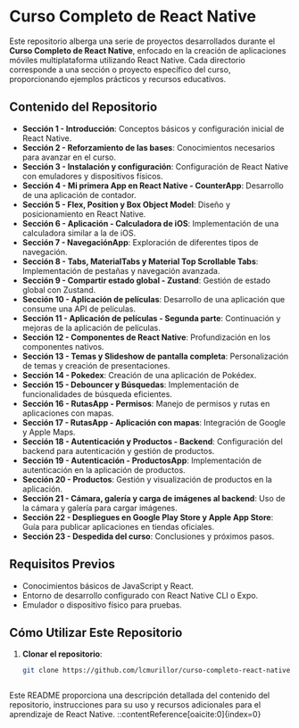 # Curso Completo de React Native

Este repositorio alberga una serie de proyectos desarrollados durante el **Curso Completo de React Native**, enfocado en la creación de aplicaciones móviles multiplataforma utilizando React Native. Cada directorio corresponde a una sección o proyecto específico del curso, proporcionando ejemplos prácticos y recursos educativos.

## Contenido del Repositorio

- **Sección 1 - Introducción**: Conceptos básicos y configuración inicial de React Native.
- **Sección 2 - Reforzamiento de las bases**: Conocimientos necesarios para avanzar en el curso.
- **Sección 3 - Instalación y configuración**: Configuración de React Native con emuladores y dispositivos físicos.
- **Sección 4 - Mi primera App en React Native - CounterApp**: Desarrollo de una aplicación de contador.
- **Sección 5 - Flex, Position y Box Object Model**: Diseño y posicionamiento en React Native.
- **Sección 6 - Aplicación - Calculadora de iOS**: Implementación de una calculadora similar a la de iOS.
- **Sección 7 - NavegaciónApp**: Exploración de diferentes tipos de navegación.
- **Sección 8 - Tabs, MaterialTabs y Material Top Scrollable Tabs**: Implementación de pestañas y navegación avanzada.
- **Sección 9 - Compartir estado global - Zustand**: Gestión de estado global con Zustand.
- **Sección 10 - Aplicación de películas**: Desarrollo de una aplicación que consume una API de películas.
- **Sección 11 - Aplicación de películas - Segunda parte**: Continuación y mejoras de la aplicación de películas.
- **Sección 12 - Componentes de React Native**: Profundización en los componentes nativos.
- **Sección 13 - Temas y Slideshow de pantalla completa**: Personalización de temas y creación de presentaciones.
- **Sección 14 - Pokedex**: Creación de una aplicación de Pokédex.
- **Sección 15 - Debouncer y Búsquedas**: Implementación de funcionalidades de búsqueda eficientes.
- **Sección 16 - RutasApp - Permisos**: Manejo de permisos y rutas en aplicaciones con mapas.
- **Sección 17 - RutasApp - Aplicación con mapas**: Integración de Google y Apple Maps.
- **Sección 18 - Autenticación y Productos - Backend**: Configuración del backend para autenticación y gestión de productos.
- **Sección 19 - Autenticación - ProductosApp**: Implementación de autenticación en la aplicación de productos.
- **Sección 20 - Productos**: Gestión y visualización de productos en la aplicación.
- **Sección 21 - Cámara, galería y carga de imágenes al backend**: Uso de la cámara y galería para cargar imágenes.
- **Sección 22 - Despliegues en Google Play Store y Apple App Store**: Guía para publicar aplicaciones en tiendas oficiales.
- **Sección 23 - Despedida del curso**: Conclusiones y próximos pasos.

## Requisitos Previos

- Conocimientos básicos de JavaScript y React.
- Entorno de desarrollo configurado con React Native CLI o Expo.
- Emulador o dispositivo físico para pruebas.

## Cómo Utilizar Este Repositorio

1. **Clonar el repositorio**:
   ```bash
   git clone https://github.com/lcmurillor/curso-completo-react-native.git



Este README proporciona una descripción detallada del contenido del repositorio, instrucciones para su uso y recursos adicionales para el aprendizaje de React Native.
::contentReference[oaicite:0]{index=0}
 


